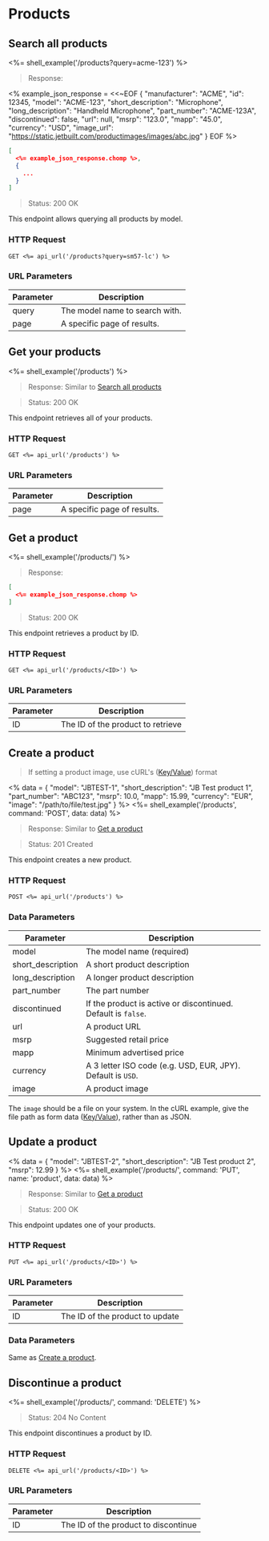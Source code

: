 # Products

## Search all products

<%= shell_example('/products?query=acme-123') %>

> Response:

<%
  example_json_response =
    <<~EOF
    {
        "manufacturer": "ACME",
        "id": 12345,
        "model": "ACME-123",
        "short_description": "Microphone",
        "long_description": "Handheld Microphone",
        "part_number": "ACME-123A",
        "discontinued": false,
        "url": null,
        "msrp": "123.0",
        "mapp": "45.0",
        "currency": "USD",
        "image_url": "https://static.jetbuilt.com/productimages/images/abc.jpg"
      }
      EOF
%>
```json
[
  <%= example_json_response.chomp %>,
  {
    ...
  }
]
```

> Status: 200 OK

This endpoint allows querying all products by model.

### HTTP Request

`GET <%= api_url('/products?query=sm57-lc') %>`

### URL Parameters

Parameter | Description
--------- | -----------
query | The model name to search with.
page | A specific page of results.


## Get your products

<%= shell_example('/products') %>

> Response: Similar to [Search all products](#search-all-products)

> Status: 200 OK

This endpoint retrieves all of your products.

### HTTP Request

`GET <%= api_url('/products') %>`

### URL Parameters

Parameter | Description
--------- | -----------
page | A specific page of results.


## Get a product

<%= shell_example('/products/<ID>') %>

> Response:

```json
[
  <%= example_json_response.chomp %>
]
```

> Status: 200 OK

This endpoint retrieves a product by ID.

### HTTP Request

`GET <%= api_url('/products/<ID>') %>`

### URL Parameters

Parameter | Description
--------- | -----------
ID | The ID of the product to retrieve


## Create a product
> If setting a product image, use cURL's ([Key/Value](?shell--kv#create-a-product)) format

<%
  data =
    {
      "model": "JBTEST-1",
      "short_description": "JB Test product 1",
      "part_number": "ABC123",
      "msrp": 10.0,
      "mapp": 15.99,
      "currency": "EUR",
      "image": "/path/to/file/test.jpg"
    }
%>
<%= shell_example('/products', command: 'POST', data: data) %>

> Response: Similar to [Get a product](#get-a-product)

> Status: 201 Created

This endpoint creates a new product.

### HTTP Request

`POST <%= api_url('/products') %>`

### Data Parameters

Parameter | Description
--------- | -----------
model | The model name (required)
short_description | A short product description
long_description | A longer product description
part_number | The part number
discontinued | If the product is active or discontinued. Default is `false`.
url | A product URL
msrp | Suggested retail price
mapp | Minimum advertised price
currency | A 3 letter ISO code (e.g. USD, EUR, JPY). Default is `USD`.
image | A product image

<aside class="notice">The <code>image</code> should be a file on your system.
In the cURL example, give the file path as form data (<a href="?shell--kv#create-a-product">Key/Value</a>),
rather than as JSON.</aside>


## Update a product
<%
  data =
    {
      "model": "JBTEST-2",
      "short_description": "JB Test product 2",
      "msrp": 12.99
    }
%>
<%= shell_example('/products/<ID>', command: 'PUT', name: 'product', data: data) %>

> Response: Similar to [Get a product](#get-a-product)

> Status: 200 OK

This endpoint updates one of your products.

### HTTP Request

`PUT <%= api_url('/products/<ID>') %>`

### URL Parameters

Parameter | Description
--------- | -----------
ID | The ID of the product to update

### Data Parameters

Same as [Create a product](#create-a-product).


## Discontinue a product

<%= shell_example('/products/<ID>', command: 'DELETE') %>

> Status: 204 No Content

This endpoint discontinues a product by ID.

### HTTP Request

`DELETE <%= api_url('/products/<ID>') %>`

### URL Parameters

Parameter | Description
--------- | -----------
ID | The ID of the product to discontinue
